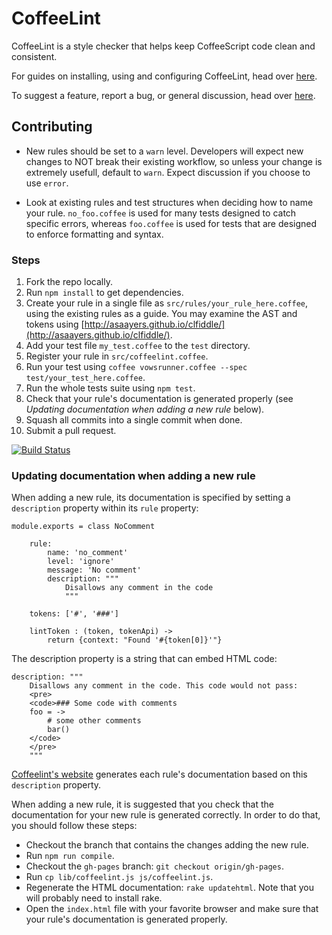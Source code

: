 CoffeeLint
==========

CoffeeLint is a style checker that helps keep CoffeeScript code
clean and consistent.

For guides on installing, using and configuring CoffeeLint, head over
[here](http://www.coffeelint.org).

To suggest a feature, report a bug, or general discussion, head over
[here](http://github.com/clutchski/coffeelint/issues/).

## Contributing

* New rules should be set to a `warn` level. Developers will expect new changes to NOT break their existing workflow, so unless your change is extremely usefull, default to `warn`. Expect discussion if you choose to use `error`.

* Look at existing rules and test structures when deciding how to name your rule. `no_foo.coffee` is used for many tests designed to catch specific errors, whereas `foo.coffee` is used for tests that are designed to enforce formatting and syntax.

### Steps

1. Fork the repo locally.
2. Run `npm install` to get dependencies.
3. Create your rule in a single file as `src/rules/your_rule_here.coffee`, using the existing
   rules as a guide.
   You may examine the AST and tokens using 
   [http://asaayers.github.io/clfiddle/](http://asaayers.github.io/clfiddle/).
4. Add your test file `my_test.coffee` to the `test` directory.
5. Register your rule in `src/coffeelint.coffee`.
6. Run your test using `coffee vowsrunner.coffee --spec test/your_test_here.coffee`.
7. Run the whole tests suite using `npm test`.
8. Check that your rule's documentation is generated properly (see _Updating documentation when
adding a new rule_ below).
9. Squash all commits into a single commit when done.
10. Submit a pull request.

[![Build Status](https://secure.travis-ci.org/clutchski/coffeelint.png)](http://travis-ci.org/clutchski/coffeelint)

### Updating documentation when adding a new rule

When adding a new rule, its documentation is specified by setting a
`description` property within its `rule` property:
```
module.exports = class NoComment

    rule:
        name: 'no_comment'
        level: 'ignore'
        message: 'No comment'
        description: """
            Disallows any comment in the code
            """

    tokens: ['#', '###']

    lintToken : (token, tokenApi) ->
		return {context: "Found '#{token[0]}'"}
```

The description property is a string that can embed HTML code:
```
description: """
	Disallows any comment in the code. This code would not pass:
	<pre>
	<code>### Some code with comments
	foo = ->
		# some other comments
		bar()
	</code>
	</pre>
	"""
```
[Coffeelint's website](http://http://www.coffeelint.org/) generates each
rule's documentation based on this `description` property.

When adding a new rule, it is suggested that you check that the documentation
for your new rule is generated correctly. In order to do that, you should
follow these steps:
* Checkout the branch that contains the changes adding the new rule.
* Run `npm run compile`.
* Checkout the `gh-pages` branch: `git checkout origin/gh-pages`.
* Run `cp lib/coffeelint.js js/coffeelint.js`.
* Regenerate the HTML documentation: `rake updatehtml`. Note that you will
probably need to install rake.
* Open the `index.html` file with your favorite browser and make sure that your
rule's documentation is generated properly.

